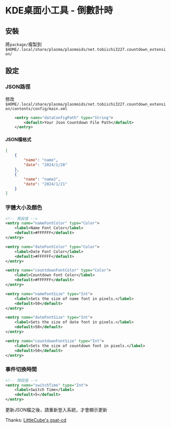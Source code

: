 # KDE桌面小工具 - 倒數計時

## 安裝
將`package/`複製到`$HOME/.local/share/plasma/plasmoids/net.tobiichi3227.countdown_extension/`

## 設定
### JSON路徑
修改 `$HOME/.local/share/plasma/plasmoids/net.tobiichi3227.countdown_extension/contents/config/main.xml`
```xml
    <entry name="dataConfigPath" type="String">
        <default>Your Json Countdown File Path</default>
    </entry>
```

#### JSON檔格式
```json
[
    {
        "name": "name",
        "date": "2024/1/20"
    },
    {
        "name": "name2",
        "date": "2024/1/21"
    }
]
```

### 字體大小及顏色
```xml
<!-- 預設值 -->
<entry name="nameFontColor" type="Color">
    <label>Name Font Color</label>
    <default>#FFFFFF</default>
</entry>

<entry name="dateFontColor" type="Color">
    <label>Date Font Color</label>
    <default>#FFFFFF</default>
</entry>

<entry name="countdownFontColor" type="Color">
    <label>Countdown Font Color</label>
    <default>#FFFFFF</default>
</entry>

<entry name="nameFontSize" type="Int">
    <label>Sets the size of name font in pixels.</label>
    <default>50</default>
</entry>

<entry name="dateFontSize" type="Int">
    <label>Sets the size of date font in pixels.</label>
    <default>50</default>
</entry>

<entry name="countdownFontSize" type="Int">
    <label>Sets the size of countdown font in pixels.</label>
    <default>50</default>
</entry>

```

### 事件切換時間
```xml
<!-- 預設值 -->
<entry name="switchTime" type="Int">
    <label>Switch Time</label>
    <default>5</default>
</entry>

```

更新JSON檔之後，請重新登入系統，才會顯示更新

Thanks: [LittleCube's gsat-cd](https://github.com/littlecube8152/gsat-cd)
